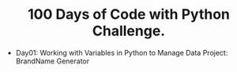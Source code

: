 <h1 align="center">100 Days of Code with Python Challenge.</h1>

- Day01: Working with Variables in Python to Manage Data
    Project: BrandName Generator